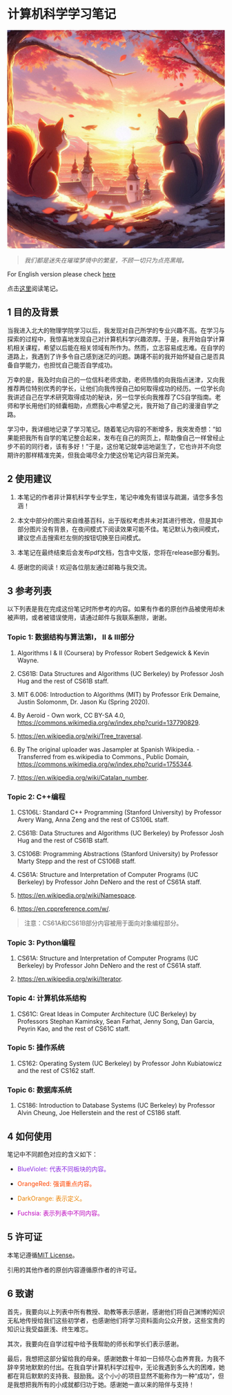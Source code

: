 # 计算机科学学习笔记

![Favicon](photo.png)

> *我们都是迷失在璀璨梦境中的繁星，不顾一切只为点亮黑暗。*

For English version please check [here](README.md)

点击[这里](https://csstudy.pages.dev/)阅读笔记。

## 1 目的及背景

当我进入北大的物理学院学习以后，我发现对自己所学的专业兴趣不高。在学习与探索的过程中，我惊喜地发现自己对计算机科学兴趣浓厚。于是，我开始自学计算机相关课程，希望以后能在相关领域有所作为。然而，立志容易成志难。在自学的道路上，我遇到了许多令自己感到迷茫的问题。踌躇不前的我开始怀疑自己是否具备自学能力，也担忧自己能否自学成功。

万幸的是，我及时向自己的一位信科老师求助，老师热情的向我指点迷津，又向我推荐两位特别优秀的学长，让他们向我传授自己如何取得成功的经历。一位学长向我讲述自己在学术研究取得成功的秘诀，另一位学长向我推荐了CS自学指南。老师和学长用他们的倾囊相助，点燃我心中希望之光，我开始了自己的漫漫自学之路。

学习中，我详细地记录了学习笔记。随着笔记内容的不断增多，我突发奇想：“如果能把我所有自学的笔记整合起来，发布在自己的网页上，帮助像自己一样曾经止步不前的同行者，该有多好！”于是，这份笔记就幸运地诞生了，它也许并不向您期许的那样精准完美，但我会竭尽全力使这份笔记内容日渐完美。

## 2 使用建议

1. 本笔记的作者非计算机科学专业学生，笔记中难免有错误与疏漏，请您多多包涵！

2. 本文中部分的图片来自维基百科，出于版权考虑并未对其进行修改，但是其中部分图片没有背景，在夜间模式下阅读效果可能不佳。笔记默认为夜间模式，建议您点击搜索栏左侧的按钮切换至日间模式。

3. 本笔记在最终结束后会发布pdf文档，包含中文版，您将在release部分看到。

4. 感谢您的阅读！欢迎各位朋友通过邮箱与我交流。

## 3 参考列表

以下列表是我在完成这份笔记时所参考的内容。如果有作者的原创作品被使用却未被声明，或者被错误使用，请通过邮件与我联系删除，谢谢。

### Topic 1: 数据结构与算法第&#8544;， &#8545; & &#8546;部分

1. Algorithms &#8544; & &#8545; (Coursera) by Professor Robert Sedgewick & Kevin Wayne.

2. CS61B: Data Structures and Algorithms (UC Berkeley) by Professor Josh Hug and the rest of CS61B staff.

3. MIT 6.006: Introduction to Algorithms (MIT) by Professor Erik Demaine,  Justin Solomonm, Dr. Jason Ku (Spring 2020).

4. By Aeroid - Own work, CC BY-SA 4.0, <https://commons.wikimedia.org/w/index.php?curid=137790829>.

5. <https://en.wikipedia.org/wiki/Tree_traversal>.

6. By The original uploader was Jasampler at Spanish Wikipedia. - Transferred from es.wikipedia to Commons., Public Domain, <https://commons.wikimedia.org/w/index.php?curid=1755344>.

7. <https://en.wikipedia.org/wiki/Catalan_number>.

### Topic 2: C++编程

1. CS106L: Standard C++ Programming (Stanford University) by Professor Avery Wang, Anna Zeng and the rest of CS106L staff.

2. CS61B: Data Structures and Algorithms (UC Berkeley) by Professor Josh Hug and the rest of CS61B staff.

3. CS106B: Programming Abstractions (Stanford University) by Professor Marty Stepp and the rest of CS106B staff.

4. CS61A: Structure and Interpretation of Computer Programs (UC Berkeley) by Professor John DeNero and the rest of CS61A staff.

5. <https://en.wikipedia.org/wiki/Namespace>.

6. <https://en.cppreference.com/w/>.

> 注意：CS61A和CS61B部分内容被用于面向对象编程部分。

### Topic 3: Python编程

1. CS61A: Structure and Interpretation of Computer Programs (UC Berkeley) by Professor John DeNero and the rest of CS61A staff.

2. <https://en.wikipedia.org/wiki/Iterator>.

### Topic 4: 计算机体系结构

1. CS61C: Great Ideas in Computer Architecture (UC Berkeley) by Professors Stephan Kaminsky, Sean Farhat, Jenny Song, Dan Garcia, Peyrin Kao, and the rest of CS61C staff.

### Topic 5: 操作系统

1. CS162: Operating System (UC Berkeley) by Professor John Kubiatowicz and the rest of CS162 staff.

### Topic 6: 数据库系统

1. CS186: Introduction to Database Systems (UC Berkeley) by Professor Alvin Cheung, Joe Hellerstein and the rest of CS186 staff.

## 4 如何使用

笔记中不同颜色对应的含义如下：

<ul>
    <li><p style="color:#8A2BE2;">BlueViolet: 代表不同板块的内容。</p></li>
    <li>
    <p style="color:#FF4500">OrangeRed: 强调重点内容。</p>
    </li>
    <li>
    <p style="color:#EB8202">DarkOrange: 表示定义。</p>
    </li>
    <li>
    <p style="color:#BE07BF">Fuchsia: 表示列表中不同内容。</p>
    </li>
</ul>

## 5 许可证

本笔记遵循[MIT License](License)。

引用的其他作者的原创内容遵循原作者的许可证。

## 6 致谢

首先，我要向以上列表中所有教授、助教等表示感谢，感谢他们将自己渊博的知识无私地传授给我们这些初学者，也感谢他们将学习资料面向公众开放，这些宝贵的知识让我受益匪浅、终生难忘。

其次，我要向在自学过程中给予我帮助的师长和学长们表示感谢。

最后，我想把这部分留给我的母亲。感谢她数十年如一日倾尽心血养育我，为我不辞辛劳地默默的付出。在我自学计算机科学过程中，无论我遇到多么大的困难，她都在背后默默的支持我、鼓励我。这个小小的项目显然不能称作为一种“成功”，但是我想把我所有的小成就都归功于她。感谢她一直以来的陪伴与支持！
